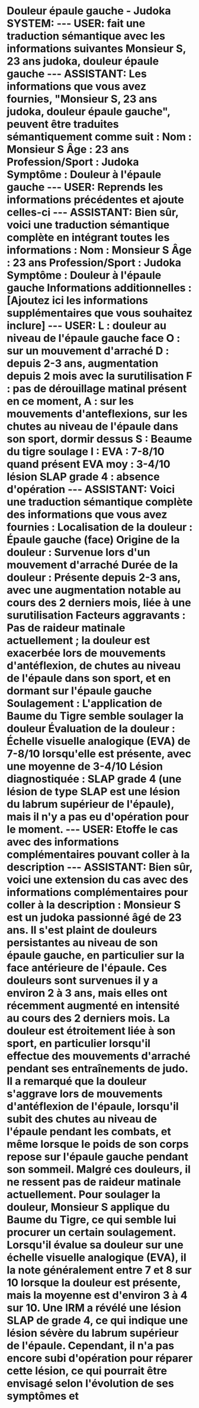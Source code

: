# Douleur épaule gauche - Judoka **SYSTEM**: --- **USER**: fait une traduction sémantique avec les informations suivantes Monsieur S, 23 ans judoka, douleur épaule gauche --- **ASSISTANT**: Les informations que vous avez fournies, "Monsieur S, 23 ans judoka, douleur épaule gauche", peuvent être traduites sémantiquement comme suit : Nom : Monsieur S Âge : 23 ans Profession/Sport : Judoka Symptôme : Douleur à l'épaule gauche --- **USER**: Reprends les informations précédentes et ajoute celles-ci --- **ASSISTANT**: Bien sûr, voici une traduction sémantique complète en intégrant toutes les informations : Nom : Monsieur S Âge : 23 ans Profession/Sport : Judoka Symptôme : Douleur à l'épaule gauche Informations additionnelles : [Ajoutez ici les informations supplémentaires que vous souhaitez inclure] --- **USER**: L : douleur au niveau de l'épaule gauche face O : sur un mouvement d'arraché D : depuis 2-3 ans, augmentation depuis 2 mois avec la surutilisation F : pas de dérouillage matinal présent en ce moment, A : sur les mouvements d'anteflexions, sur les chutes au niveau de l'épaule dans son sport, dormir dessus S : Beaume du tigre soulage I : EVA : 7-8/10 quand présent EVA moy : 3-4/10 lésion SLAP grade 4 : absence d'opération --- **ASSISTANT**: Voici une traduction sémantique complète des informations que vous avez fournies : Localisation de la douleur : Épaule gauche (face) Origine de la douleur : Survenue lors d'un mouvement d'arraché Durée de la douleur : Présente depuis 2-3 ans, avec une augmentation notable au cours des 2 derniers mois, liée à une surutilisation Facteurs aggravants : Pas de raideur matinale actuellement ; la douleur est exacerbée lors de mouvements d'antéflexion, de chutes au niveau de l'épaule dans son sport, et en dormant sur l'épaule gauche Soulagement : L'application de Baume du Tigre semble soulager la douleur Évaluation de la douleur : Échelle visuelle analogique (EVA) de 7-8/10 lorsqu'elle est présente, avec une moyenne de 3-4/10 Lésion diagnostiquée : SLAP grade 4 (une lésion de type SLAP est une lésion du labrum supérieur de l'épaule), mais il n'y a pas eu d'opération pour le moment. --- **USER**: Etoffe le cas avec des informations complémentaires pouvant coller à la description --- **ASSISTANT**: Bien sûr, voici une extension du cas avec des informations complémentaires pour coller à la description : Monsieur S est un judoka passionné âgé de 23 ans. Il s'est plaint de douleurs persistantes au niveau de son épaule gauche, en particulier sur la face antérieure de l'épaule. Ces douleurs sont survenues il y a environ 2 à 3 ans, mais elles ont récemment augmenté en intensité au cours des 2 derniers mois. La douleur est étroitement liée à son sport, en particulier lorsqu'il effectue des mouvements d'arraché pendant ses entraînements de judo. Il a remarqué que la douleur s'aggrave lors de mouvements d'antéflexion de l'épaule, lorsqu'il subit des chutes au niveau de l'épaule pendant les combats, et même lorsque le poids de son corps repose sur l'épaule gauche pendant son sommeil. Malgré ces douleurs, il ne ressent pas de raideur matinale actuellement. Pour soulager la douleur, Monsieur S applique du Baume du Tigre, ce qui semble lui procurer un certain soulagement. Lorsqu'il évalue sa douleur sur une échelle visuelle analogique (EVA), il la note généralement entre 7 et 8 sur 10 lorsque la douleur est présente, mais la moyenne est d'environ 3 à 4 sur 10. Une IRM a révélé une lésion SLAP de grade 4, ce qui indique une lésion sévère du labrum supérieur de l'épaule. Cependant, il n'a pas encore subi d'opération pour réparer cette lésion, ce qui pourrait être envisagé selon l'évolution de ses symptômes et